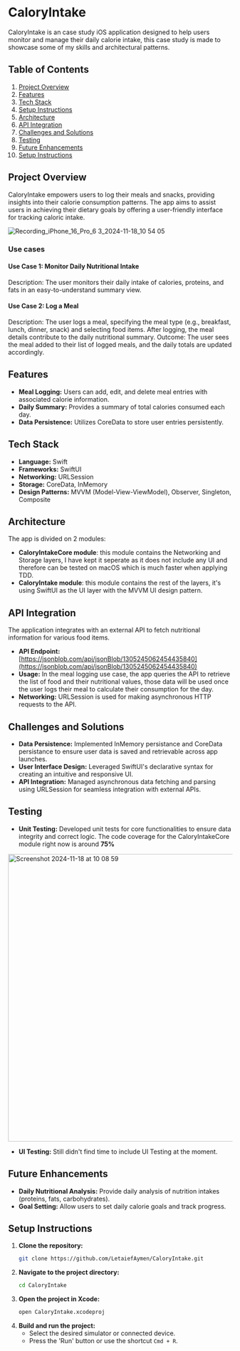 
# CaloryIntake

CaloryIntake is an case study iOS application designed to help users monitor and manage their daily calorie intake, this case study is made to showcase some of my skills and architectural patterns.

## Table of Contents

1. [Project Overview](#project-overview)
5. [Features](#features)
3. [Tech Stack](#tech-stack)
4. [Setup Instructions](#setup-instructions)
5. [Architecture](#architecture)
6. [API Integration](#api-integration)
7. [Challenges and Solutions](#challenges-and-solutions)
8. [Testing](#testing)
9. [Future Enhancements](#future-enhancements)
10. [Setup Instructions](#setup-instructions)

## Project Overview

CaloryIntake empowers users to log their meals and snacks, providing insights into their calorie consumption patterns.
The app aims to assist users in achieving their dietary goals by offering a user-friendly interface for tracking caloric intake.

![Recording_iPhone_16_Pro_6 3_2024-11-18_10 54 05](https://github.com/user-attachments/assets/b0316e54-0a24-4a16-83b4-760c3133143d)

### Use cases
#### Use Case 1: Monitor Daily Nutritional Intake
Description:
The user monitors their daily intake of calories, proteins, and fats in an easy-to-understand summary view.

#### Use Case 2: Log a Meal
Description:
The user logs a meal, specifying the meal type (e.g., breakfast, lunch, dinner, snack) and selecting food items. After logging, the meal details contribute to the daily nutritional summary.
Outcome: The user sees the meal added to their list of logged meals, and the daily totals are updated accordingly.

## Features

- **Meal Logging:** Users can add, edit, and delete meal entries with associated calorie information.
- **Daily Summary:** Provides a summary of total calories consumed each day.
- **Data Persistence:** Utilizes CoreData to store user entries persistently.

## Tech Stack

- **Language:** Swift
- **Frameworks:** SwiftUI
- **Networking:** URLSession
- **Storage:** CoreData, InMemory
- **Design Patterns:** MVVM (Model-View-ViewModel), Observer, Singleton, Composite

## Architecture

The app is divided on 2 modules:
- **CaloryIntakeCore module**: this module contains the Networking and Storage layers, I have kept it seperate as it does not include any UI and therefore can be tested on macOS which is much faster when applying TDD.
- **CaloryIntake module**: this module contains the rest of the layers, it's using SwiftUI as the UI layer with the MVVM UI design pattern.

## API Integration

The application integrates with an external API to fetch nutritional information for various food items.

- **API Endpoint:** [https://jsonblob.com/api/jsonBlob/1305245062454435840](https://jsonblob.com/api/jsonBlob/1305245062454435840)
- **Usage:** In the meal logging use case, the app queries the API to retrieve the list of food and their nutritional values, those data will be used once the user logs their meal to calculate their consumption for the day.
- **Networking:** URLSession is used for making asynchronous HTTP requests to the API.

## Challenges and Solutions

- **Data Persistence:** Implemented InMemory persistance and CoreData persistance to ensure user data is saved and retrievable across app launches.
- **User Interface Design:** Leveraged SwiftUI's declarative syntax for creating an intuitive and responsive UI.
- **API Integration:** Managed asynchronous data fetching and parsing using URLSession for seamless integration with external APIs.

## Testing

- **Unit Testing:** Developed unit tests for core functionalities to ensure data integrity and correct logic. The code coverage for the CaloryIntakeCore module right now is around **75%**
<img width="646" alt="Screenshot 2024-11-18 at 10 08 59" src="https://github.com/user-attachments/assets/02d0f496-f578-406e-a696-e76b22c52df3">

- **UI Testing:** Still didn't find time to include UI Testing at the moment.

## Future Enhancements

- **Daily Nutritional Analysis:** Provide daily analysis of nutrition intakes (proteins, fats, carbohydrates).
- **Goal Setting:** Allow users to set daily calorie goals and track progress.

## Setup Instructions

1. **Clone the repository:**
   ```bash
   git clone https://github.com/LetaiefAymen/CaloryIntake.git
   ```
2. **Navigate to the project directory:**
   ```bash
   cd CaloryIntake
   ```
3. **Open the project in Xcode:**
   ```bash
   open CaloryIntake.xcodeproj
   ```
4. **Build and run the project:**
   - Select the desired simulator or connected device.
   - Press the 'Run' button or use the shortcut `Cmd + R`.
